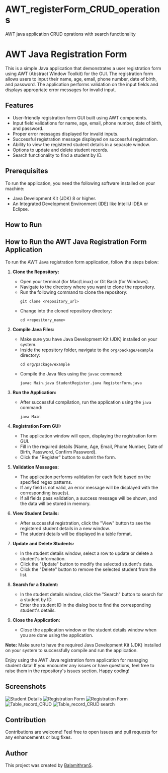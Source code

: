 # AWT_registerForm_CRUD_operations
AWT java application CRUD oprations with search functionality


# AWT Java Registration Form

This is a simple Java application that demonstrates a user registration form using AWT (Abstract Window Toolkit) for the GUI. The registration form allows users to input their name, age, email, phone number, date of birth, and password. The application performs validation on the input fields and displays appropriate error messages for invalid input.

## Features

- User-friendly registration form GUI built using AWT components.
- Input field validations for name, age, email, phone number, date of birth, and password.
- Proper error messages displayed for invalid inputs.
- Successful registration message displayed on successful registration.
- Ability to view the registered student details in a separate window.
- Options to update and delete student records.
- Search functionality to find a student by ID.

## Prerequisites

To run the application, you need the following software installed on your machine:

- Java Development Kit (JDK) 8 or higher.
- An Integrated Development Environment (IDE) like IntelliJ IDEA or Eclipse.

## How to Run

## How to Run the AWT Java Registration Form Application

To run the AWT Java registration form application, follow the steps below:

1. **Clone the Repository:**
   - Open your terminal (for Mac/Linux) or Git Bash (for Windows).
   - Navigate to the directory where you want to clone the repository.
   - Run the following command to clone the repository:
     ```
     git clone <repository_url>
     ```
   - Change into the cloned repository directory:
     ```
     cd <repository_name>
     ```

2. **Compile Java Files:**
   - Make sure you have Java Development Kit (JDK) installed on your system.
   - Inside the repository folder, navigate to the `org/package/example` directory:
     ```
     cd org/package/example
     ```
   - Compile the Java files using the `javac` command:
     ```
     javac Main.java StudentRegister.java RegisterForm.java
     ```

3. **Run the Application:**
   - After successful compilation, run the application using the `java` command:
     ```
     java Main
     ```

4. **Registration Form GUI:**
   - The application window will open, displaying the registration form GUI.
   - Fill in the required details (Name, Age, Email, Phone Number, Date of Birth, Password, Confirm Password).
   - Click the "Register" button to submit the form.

5. **Validation Messages:**
   - The application performs validation for each field based on the specified regex patterns.
   - If any field is not valid, an error message will be displayed with the corresponding issue(s).
   - If all fields pass validation, a success message will be shown, and the data will be stored in memory.

6. **View Student Details:**
   - After successful registration, click the "View" button to see the registered student details in a new window.
   - The student details will be displayed in a table format.

7. **Update and Delete Students:**
   - In the student details window, select a row to update or delete a student's information.
   - Click the "Update" button to modify the selected student's data.
   - Click the "Delete" button to remove the selected student from the list.

8. **Search for a Student:**
   - In the student details window, click the "Search" button to search for a student by ID.
   - Enter the student ID in the dialog box to find the corresponding student's details.

9. **Close the Application:**
   - Close the application window or the student details window when you are done using the application.

**Note:** Make sure to have the required Java Development Kit (JDK) installed on your system to successfully compile and run the application.

Enjoy using the AWT Java registration form application for managing student data! If you encounter any issues or have questions, feel free to raise them in the repository's issues section. Happy coding!

## Screenshots

![Student Details](/screenshots/student_details.png)
![Registration Form](https://github.com/Balamithran228/AWT_registerForm_CRUD_operations/assets/73731940/68677a71-2b37-40c4-99ab-1283cde3b9de)
![Registration Form](https://github.com/Balamithran228/AWT_registerForm_CRUD_operations/assets/73731940/7841ce88-0474-42f3-b537-843da9143a18)
![Table_record_CRUD](https://github.com/Balamithran228/AWT_registerForm_CRUD_operations/assets/73731940/245cd6da-ab1b-4be3-8c01-37da519facc8)
![Table_record_CRUD search](https://github.com/Balamithran228/AWT_registerForm_CRUD_operations/assets/73731940/e11fc968-25ca-4c51-8601-903cc0b7a686)

## Contribution

Contributions are welcome! Feel free to open issues and pull requests for any enhancements or bug fixes.

## Author

This project was created by [BalamithranS](https://github.com/Balamithran228).

